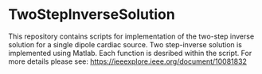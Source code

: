 # TwoStepInverseSolution
This repository contains scripts for implementation of the two-step inverse solution for a single dipole cardiac source. 
Two step-inverse solution is implemented using Matlab. Each function is desribed within the script. 
For more details please see: https://ieeexplore.ieee.org/document/10081832
